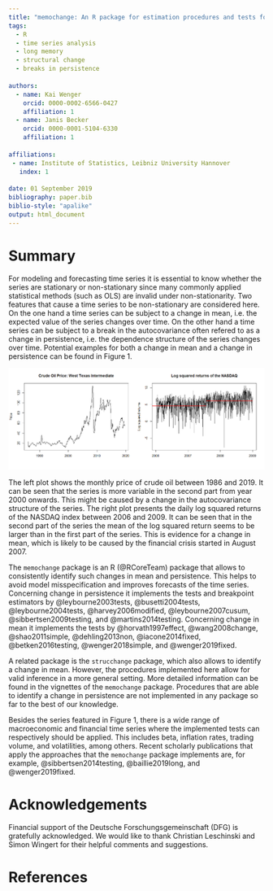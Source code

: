 ```yaml
---
title: "memochange: An R package for estimation procedures and tests for persistent time series"
tags:
  - R
  - time series analysis
  - long memory
  - structural change
  - breaks in persistence

authors:
  - name: Kai Wenger
    orcid: 0000-0002-6566-0427
    affiliation: 1 
  - name: Janis Becker
    orcid: 0000-0001-5104-6330
    affiliation: 1

affiliations:
 - name: Institute of Statistics, Leibniz University Hannover
   index: 1

date: 01 September 2019
bibliography: paper.bib
biblio-style: "apalike"
output: html_document
---
```


# Summary

For modeling and forecasting time series it is essential to know whether the series are stationary or non-stationary since many commonly applied statistical methods (such as OLS) are invalid under non-stationarity. Two features that cause a time series to be non-stationary are considered here. On the one hand a time series can be subject to a change in mean, i.e. the expected value of the series changes over time. On the other hand a time series can be subject to a break in the autocovariance often refered to as a change in persistence, i.e. the dependence structure of the series changes over time. Potential examples for both a change in mean and a change in persistence can be found in Figure 1. 

![Left: crude oil price over time, right: log squared returns of the NASDAQ index between 2006 and 2009.](plot.png)

The left plot shows the monthly price of crude oil between 1986 and 2019. It can be seen that the series is more variable in the second part from year 2000 onwards. This might be caused by a change in the autocovariance structure of the series. The right plot presents the daily log squared returns of the NASDAQ index between 2006 and 2009. It can be seen that in the second part of the series the mean of the log squared return seems to be larger than in the first part of the series. This is evidence for a change in mean, which is likely to be caused by the financial crisis started in August 2007. 

The `memochange` package is an R (@RCoreTeam) package that allows to consistently identify such changes in mean and persistence. This helps to avoid model misspecification and improves forecasts of the time series. Concerning change in persistence it implements the tests and breakpoint estimators by @leybourne2003tests, @busetti2004tests, @leybourne2004tests, @harvey2006modified, @leybourne2007cusum,  @sibbertsen2009testing, and @martins2014testing. Concerning change in mean it implements the tests by @horvath1997effect, @wang2008change, @shao2011simple, @dehling2013non, @iacone2014fixed, @betken2016testing, @wenger2018simple, and @wenger2019fixed. 

A related package is the `strucchange` package, which also allows to identify a change in mean. However, the procedures implemented here allow for valid inference in a more general setting. More detailed information can be found in the vignettes of the `memochange` package. Procedures that are able to identify a change in persistence are not implemented in any package so far to the best of our knowledge.

Besides the series featured in Figure 1, there is a wide range of macroeconomic and financial time series where the implemented tests can respectively should be applied. This includes beta, inflation rates, trading volume, and volatilities, among others. Recent scholarly publications that apply the approaches that the `memochange` package implements are, for example, @sibbertsen2014testing, @baillie2019long, and @wenger2019fixed.

# Acknowledgements

Financial support of the Deutsche Forschungsgemeinschaft (DFG) is gratefully acknowledged. We would like to thank Christian Leschinski and Simon Wingert for their helpful comments and suggestions.

# References